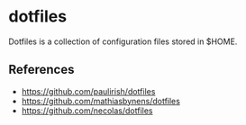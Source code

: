 # dotfiles

Dotfiles is a collection of configuration files stored in $HOME.


## References

* https://github.com/paulirish/dotfiles
* https://github.com/mathiasbynens/dotfiles
* https://github.com/necolas/dotfiles
